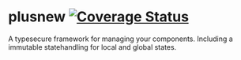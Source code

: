 # plusnew [![Coverage Status](https://coveralls.io/repos/github/plusnew/plusnew/badge.svg?branch=v0.5)](https://coveralls.io/github/plusnew/plusnew?branch=v0.5)

A typesecure framework for managing your components. Including a immutable statehandling for local and global states.
